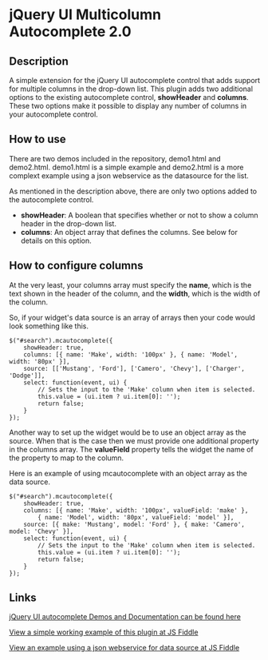 jQuery UI Multicolumn Autocomplete 2.0
======================================

Description
-----------
A simple extension for the jQuery UI autocomplete control that adds support for multiple columns in the drop-down list.
This plugin adds two additional options to the existing autocomplete control, **showHeader** and **columns**. These two options make it possible to display any number of columns in your autocomplete control.


How to use
----------
There are two demos included in the repository, demo1.html and demo2.html. demo1.html is a simple example and demo2.html is a more complext example using a json webservice as the datasource for the list.


As mentioned in the description above, there are only two options added to the autocomplete control.
- **showHeader**: A boolean that specifies whether or not to show a column header in the drop-down list.
- **columns**: An object array that defines the columns. See below for details on this option.

How to configure columns
------------------------
At the very least, your columns array must specify the **name**, which is the text shown in the header of the column, and the **width**, which is the width of the column.

So, if your widget's data source is an array of arrays then your code would look something like this.

	$("#search").mcautocomplete({
		showHeader: true,
		columns: [{ name: 'Make', width: '100px' }, { name: 'Model', width: '80px' }],
		source: [['Mustang', 'Ford'], ['Camero', 'Chevy'], ['Charger', 'Dodge']],
		select: function(event, ui) {
			// Sets the input to the 'Make' column when item is selected.
			this.value = (ui.item ? ui.item[0]: '');
			return false;
		}
	});

Another way to set up the widget would be to use an object array as the source. When that is the case then we must provide one additional property in the columns array. The **valueField** property tells the widget the name of the property to map to the column. 

Here is an example of using mcautocomplete with an object array as the data source.

	$("#search").mcautocomplete({
		showHeader: true,
		columns: [{ name: 'Make', width: '100px', valueField: 'make' },
			{ name: 'Model', width: '80px', valueField: 'model' }],
		source: [{ make: 'Mustang', model: 'Ford' }, { make: 'Camero', model: 'Chevy' }],
		select: function(event, ui) {
			// Sets the input to the 'Make' column when item is selected.
			this.value = (ui.item ? ui.item[0]: '');
			return false;
		}
	});
	
Links
-----
[jQuery UI autocomplete Demos and Documentation can be found here](http://jqueryui.com/demos/autocomplete/)

[View a simple working example of this plugin at JS Fiddle](http://jsfiddle.net/alforno/d3t7V/)

[View an example using a json webservice for data source at JS Fiddle](http://jsfiddle.net/alforno/g4stL/)
